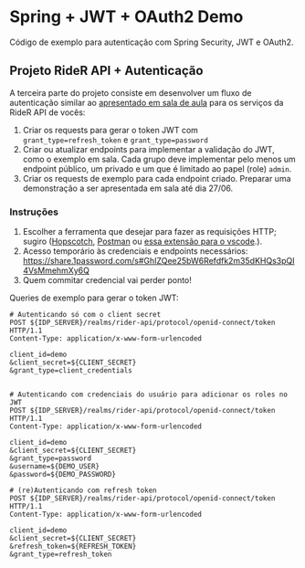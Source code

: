 # Spring + JWT + OAuth2 Demo

Código de exemplo para autenticação com Spring Security, JWT e OAuth2.

## Projeto RideR API + Autenticação

A terceira parte do projeto consiste em desenvolver um fluxo de autenticação similar ao [apresentado em sala de aula](https://github.com/vinicius-schettino/jwt-spring-demo) para os serviços da RideR API de vocês:

1. Criar os requests para gerar o token JWT com `grant_type=refresh_token` e `grant_type=password`
1. Criar ou atualizar endpoints para implementar a validação do JWT, como o exemplo em sala. Cada grupo deve 
   implementar pelo menos um endpoint público, um privado e um que é limitado ao papel (role) `admin`.
1. Criar os requests de exemplo para cada endpoint criado. Preparar uma demonstração a ser apresentada em sala até 
   dia 27/06.

### Instruções
1. Escolher a ferramenta que desejar para fazer as requisições HTTP; sugiro  ([Hopscotch](https://hoppscotch.io/), 
   [Postman](https://www.postman.com/) ou 
   [essa extensão para o vscode](https://marketplace.visualstudio.com/items?itemName=humao.rest-client).).
1. Acesso temporário às credenciais e endpoints necessários: https://share.1password.com/s#GhIZQee25bW6Refdfk2m35dKHQs3pQI4VsMmehmXy6Q
1. Quem commitar credencial vai perder ponto!


Queries de exemplo para gerar o token JWT:

```http
# Autenticando só com o client secret
POST ${IDP_SERVER}/realms/rider-api/protocol/openid-connect/token HTTP/1.1
Content-Type: application/x-www-form-urlencoded

client_id=demo
&client_secret=${CLIENT_SECRET}
&grant_type=client_credentials


# Autenticando com credenciais do usuário para adicionar os roles no JWT
POST ${IDP_SERVER}/realms/rider-api/protocol/openid-connect/token HTTP/1.1
Content-Type: application/x-www-form-urlencoded

client_id=demo
&client_secret=${CLIENT_SECRET}
&grant_type=password
&username=${DEMO_USER}
&password=${DEMO_PASSWORD}

# (re)Autenticando com refresh token
POST ${IDP_SERVER}/realms/rider-api/protocol/openid-connect/token HTTP/1.1
Content-Type: application/x-www-form-urlencoded

client_id=demo
&client_secret=${CLIENT_SECRET}
&refresh_token=${REFRESH_TOKEN}
&grant_type=refresh_token

```